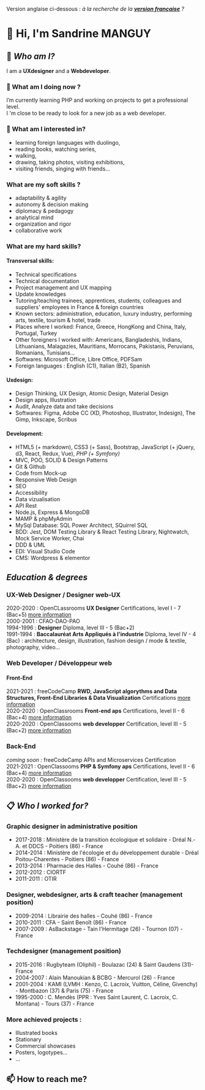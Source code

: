 Version anglaise ci-dessous : *à la recherche de la **[version française](https://github.com/s-manguy/diploma/edit/main/README.md)** ?*

# 👋 Hi, I'm **Sandrine MANGUY**

## 🔭 *Who am I?* 
I am a **UXdesigner** and a **Webdeveloper**. 

### 🌱 What am I doing now ?
I’m currently learning PHP and working on projects to get a professional level.  
I 'm close to be ready to look for a new job as a web developer.

### 👀 What am I interested in?
* learning foreign languages with duolingo, 
* reading books, watching series, 
* walking,  
* drawing, taking photos, visiting exhibitions, 
* visiting friends, singing with friends...

### What are my soft skills ?
* adaptability & agility
* autonomy & decision making
* diplomacy & pedagogy
* analytical mind
* organization and rigor
* collaborative work

### What are my hard skills?
#### Transversal skills:
* Technical specifications
* Technical documentation
* Project management and UX mapping
* Update knowledges
* Tutoring/teaching trainees, apprentices, students, colleagues and suppliers' employees in France & foreign countries
* Known sectors: administration, education, luxury industry, performing arts, textile, tourism & hotel, trade
* Places where I worked: France, Greece, HongKong and China, Italy, Portugal, Turkey
* Other foreigners I worked with: Americans, Bangladeshis, Indians, Lithuanians, Malagazies, Mauritians, Morrocans, Pakistanis, Peruvians, Romanians, Tunisians... 
* Softwares: Microsoft Office, Libre Office, PDFSam
* Foreign languages : English (C1), Italian (B2), Spanish
 
#### Uxdesign:
* Design Thinking, UX Design, Atomic Design, Material Design
* Design apps, Illustration
* Audit, Analyze data and take decisions
* Softwares: Figma, Adobe CC (XD, Photoshop, Illustrator, Indesign), The Gimp, Inkscape, Scribus

#### Development:
* HTML5 (+ markdown), CSS3 (+ Sass), Bootstrap, JavaScript (+ jQuery, d3, React, Redux, Vue), *PHP (+ Symfony)*
* MVC, POO, SOLID & Design Patterns
* Git & Github
* Code from Mock-up
* Responsive Web Design
* SEO
* Accessibility
* Data vizualisation
* API Rest
* Node.js, Express & MongoDB
* MAMP & phpMyAdmin
* MySql Database: SQL Power Architect, SQuirrel SQL
* BDD: Jest, DOM Testing Library & React Testing Library, Nightwatch, Mock Service Worker, Chai
* DDD & UML
* EDI: Visual Studio Code
* CMS: Wordpress & elementor


## *Education & degrees*
### UX-Web Designer / Designer web-UX
2020-2020 : OpenCLassrooms **UX Designer** Certifications, level I - 7 (Bac+5) [more information](https://github.com/s-manguy/diploma/tree/main/UX-DESIGN#readme)     
2000-2001 : CFAO-DAO-PAO  
1994-1996 : **Designer** Diploma, level III - 5 (Bac+2)    
1991-1994 : **Baccalauréat Arts Appliqués à l'industrie** Diploma, level IV - 4 (Bac) : architecture, design, illustration, fashion design / mode & textile, photography, video...  

### Web Developer / Développeur web
#### Front-End
2021-2021 : freeCodeCamp **RWD, JavaScript algorythms and Data Structures, Front-End Libraries & Data Visualization** Certifications [more information](https://www.freecodecamp.org/fcc3ab085a4-3e2d-4160-a445-50914111cc0d)  
2020-2020 : OpenClassrooms **Front-end aps** Certifications, level II - 6 (Bac+4) [more information](https://github.com/s-manguy/diploma/tree/main/FRONT-END#readme)  
2020-2020 : OpenClassooms **web developper** Certification, level III - 5 (Bac+2) [more information](https://github.com/s-manguy/diploma/blob/main/WEB-DEVELOPPER#README.md) 

### Back-End
*coming soon :* freeCodeCamp APIs and Microservices Certification   
2021-2021 : OpenClassooms **PHP & Symfony aps** Certifications, level II - 6 (Bac+4) [more information](https://github.com/s-manguy/diploma/blob/main/PHP/README.md)      
2020-2020 : OpenClassooms **web developper** Certification, level III - 5 (Bac+2) [more information](https://github.com/s-manguy/diploma/blob/main/WEB-DEVELOPPER#README.md)  


## 📋 *Who I worked for?* 
### Graphic designer in administrative position 
* 2017-2018 : Ministère de la transition écologique et solidaire - Dréal N.-A. et DDCS - Poitiers (86) - France
* 2014-2014 : Ministère de l'écologie et du développement durable - Dréal Poitou-Charentes - Poitiers (86) - France
* 2013-2014 : Pharmacie des Halles - Couhé (86) - France
* 2012-2012 : CIORTF
* 2011-2011 : OTIR

### Designer, webdesigner, arts & craft teacher (management position)
* 2009-2014 : Librairie des halles - Couhé (86) - France
* 2010-2011 : CFA - Saint Benoît (86) - France
* 2007-2009 : AsBackstage - Tain l'Hermitage (26) - Tournon (07) - France

### Techdesigner (management position)
* 2015-2016 : Rugbyteam (Oliphil) - Boulazac (24) & Saint Gaudens (31)- France
* 2004-2007 : Alain Manoukian & BCBG - Mercurol (26) - France
* 2001-2004 : KAMI (LVMH : Kenzo, C. Lacroix, Vuitton, Céline, Givenchy) - Montbazon (37) & Paris (75) - France
* 1995-2000 : C. Mendès (PPR : Yves Saint Laurent, C. Lacroix, C. Montana) - Tours (37) - France

### More achieved projects :
* Illustrated books
* Stationary
* Commercial showcases
* Posters, logotypes...
* ...


## 📫 How to reach me?

<!--
- 👋 Hi, I’m @s-manguy
- 👀 I’m interested in design, art, reading books, drawing, walking...
- 🌱 I’m currently learning html, css, javascript and PHP : [view skills and diploma](https://github.com/s-manguy/diploma)
- 💞️ I’m looking to collaborate on ...
- 📫 How to reach me ...
-->
<!---
s-manguy/s-manguy is a ✨ special ✨ repository because its `README.md` (this file) appears on your GitHub profile.
You can click the Preview link to take a look at your changes.
--->
